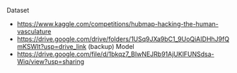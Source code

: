 Dataset
  + https://www.kaggle.com/competitions/hubmap-hacking-the-human-vasculature
  + https://drive.google.com/drive/folders/1USq9JXa9bC1_9UoQiAIDHhJ9fQmKSWIt?usp=drive_link (backup)
Model
  + https://drive.google.com/file/d/1bkqz7_BIwNEJRb91AjUKlFUNSdsa-Wiq/view?usp=sharing
